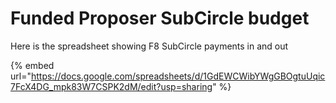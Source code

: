# Funded Proposer SubCircle budget

Here is the spreadsheet showing F8 SubCircle payments in and out

{% embed url="https://docs.google.com/spreadsheets/d/1GdEWCWibYWgGBOgtuUqic7FcX4DG_mpk83W7CSPK2dM/edit?usp=sharing" %}
